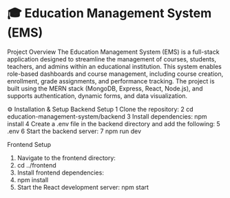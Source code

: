 # 🎓 Education Management System (EMS)
Project Overview
The Education Management System (EMS) is a full-stack application designed to streamline the management of courses, students, teachers, and admins within an educational institution. This system enables role-based dashboards and course management, including course creation, enrollment, grade assignments, and performance tracking. The project is built using the MERN stack (MongoDB, Express, React, Node.js), and supports authentication, dynamic forms, and data visualization.


⚙️ Installation & Setup
Backend Setup
1 Clone the repository:
2 cd education-management-system/backend
3 Install dependencies:
  npm install
4 Create a .env file in the backend directory and add the following:
5 .env
6 Start the backend server:
7 npm run dev


Frontend Setup
1. Navigate to the frontend directory:
2. cd ../frontend
3. Install frontend dependencies:
4. npm install
5. Start the React development server:
npm start
